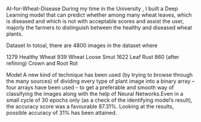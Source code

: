 AI-for-Wheat-Disease
During my time in the University , I built a Deep Learning model that can predict whether among many wheat leaves, which is diseased and 
which is not with acceptable scores and assist the user, majorly the farmers to distinguish between the healthy and diseased wheat plants.

Dataset
In totoal, there are 4800 images in the dataset where

1279 Healthy Wheat
939 Wheat Loose Smut
1622 Leaf Rust
860 (after refining) Crown and Root Rot

Model
A new kind of technique has been used (by trying to browse through the many sources) of dividing every type of plant image into a binary array – four arrays have been used – to get a preferable and 
smooth way of classifying the images along with the help of Neural Networks.Even in a small cycle of 30 epochs only (as a check of the identifying model’s result), the accuracy score was a favourable
87.31%. Looking at the results, possible accuracy of 31% has been attained.
